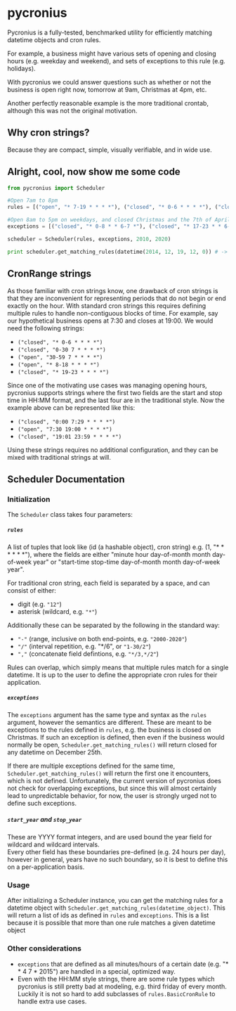 # pycronius

Pycronius is a fully-tested, benchmarked utility for efficiently matching datetime objects and cron rules.  

For example, a business might have various sets of opening and closing hours (e.g. weekday and weekend),
and sets of exceptions to this rule (e.g. holidays).  

With pycronius we could answer questions such as whether or not the business is open right now, 
tomorrow at 9am, Christmas at 4pm, etc.

Another perfectly reasonable example is the more traditional crontab, although this was not the original motivation.

## Why cron strings?

Because they are compact, simple, visually verifiable, and in wide use.


## Alright, cool, now show me some code

```python
from pycronius import Scheduler

#Open 7am to 8pm
rules = [("open", "* 7-19 * * * *"), ("closed", "* 0-6 * * * *"), ("closed", "* 20-23 * * * *")]

#Open 8am to 5pm on weekdays, and closed Christmas and the 7th of April. 
exceptions = [("closed", "* 0-8 * * 6-7 *"), ("closed", "* 17-23 * * 6-7 *"), ("closed", "* * 25 12 * *"), ("closed", "* * 4 7 * *")]

scheduler = Scheduler(rules, exceptions, 2010, 2020)

print scheduler.get_matching_rules(datetime(2014, 12, 19, 12, 0)) # -> ["open"]
```

## CronRange strings

As those familiar with cron strings know, one drawback of cron strings is that they are inconvenient for representing periods that do not begin or end exactly on the hour. With standard cron strings this requires defining multiple rules to handle non-contiguous blocks of time. For example, say our hypothetical business opens at 7:30 and closes at 19:00.  We would need the following strings:
* `("closed", "* 0-6 * * * *")`
* `("closed", "0-30 7 * * * *")`
* `("open", "30-59 7 * * * *")`
* `("open", "* 8-18 * * * *")`
* `("closed", "* 19-23 * * * *")`

Since one of the motivating use cases was managing opening hours, pycronius supports strings where 
the first two fields are the start and stop time in HH:MM format, and the last four are in the traditional style.
Now the example above can be represented like this:
* `("closed", "0:00 7:29 * * * *")`
* `("open", "7:30 19:00 * * * *")`
* `("closed", "19:01 23:59 * * * *")`

Using these strings requires no additional configuration, and they can be mixed with traditional strings at will.


## Scheduler Documentation

### Initialization

The `Scheduler` class takes four parameters:

##### `rules`
A list of tuples that look like (id (a hashable object), cron string) e.g. (1, "* * * * * *"), where the fields are either 
"minute hour day-of-month month day-of-week year" or "start-time stop-time day-of-month month day-of-week year".

For traditional cron string, each field is separated by a space, and can consist of either:
* digit (e.g. `"12"`)
* asterisk (wildcard, e.g. `"*"`)

Additionally these can be separated by the following in the standard way:
* `"-"` (range, inclusive on both end-points, e.g. `"2000-2020"`)
* `"/"` (interval repetition, e.g. "*/6", or `"1-30/2"`)
* `","` (concatenate field defintions, e.g. `"*/3,*/2"`)

Rules can overlap, which simply means that multiple rules match for a single datetime.
It is up to the user to define the appropriate cron rules for their application.

##### `exceptions`
The `exceptions` argument has the same type and syntax as the `rules` argument, however the semantics are different.
These are meant to be exceptions to the rules defined in `rules`, e.g. the business is closed on Christmas.
If such an exception is defined, then even if the business would normally be open, 
`Scheduler.get_matching_rules()` will return closed for any datetime on December 25th.

If there are multiple exceptions defined for the same time, `Scheduler.get_matching_rules()` will return the first
one it encounters, which is not defined.  Unfortunately, the current version of pycronius does not check for overlapping
exceptions, but since this will almost certainly lead to unpredictable behavior, for now, the user is strongly urged 
not to define such exceptions.

##### `start_year` and `stop_year`
These are YYYY format integers, and are used bound the year field for wildcard and wildcard intervals.  
Every other field has these boundaries pre-defined (e.g. 24 hours per day), however in general, years have 
no such boundary, so it is best to define this on a per-application basis.  


### Usage

After initializing a Scheduler instance, you can get the matching rules for a datetime object with
`Scheduler.get_matching_rules(datetime_object)`.  This will return a list of ids as defined in `rules` and 
`exceptions`.  This is a list because it is possible that more than one rule matches a given datetime object


### Other considerations

* `exceptions` that are defined as all minutes/hours of a certain date (e.g. "* * 4 7 * 2015") are handled in a
special, optimized way.
*  Even with the HH:MM style strings, there are some rule types which pycronius is still pretty bad at modeling, 
    e.g. third friday of every month.  Luckily it is not so hard to add subclasses of `rules.BasicCronRule` to
    handle extra use cases.
